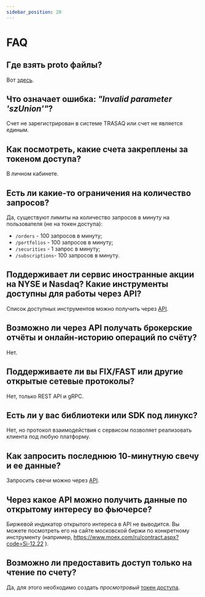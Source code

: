 ```yaml
---
sidebar_position: 20
---
```


# FAQ

## Где взять proto файлы?

Вот [здесь](https://github.com/FinamWeb/trade-api-docs/tree/master/contracts).

## Что означает ошибка: _"Invalid parameter 'szUnion'"_?

Счет не зарегистрирован в системе TRASAQ или счет не является единым.

## Как посмотреть, какие счета закреплены за токеном доступа?

В личном кабинете.

## Есть ли какие-то ограничения на количество запросов?

Да, существуют лимиты на количество запросов в минуту на пользователя (не на токен доступа):

- `/orders` - 100 запросов в минуту;
- `/portfolios` - 100 запросов в минуту;
- `/securities` - 1 запрос в минуту;
- `/subscriptions`- 100 запросов в минуту.

## Поддерживает ли сервис иностранные акции на NYSE и Nasdaq? Какие инструменты доступны для работы через API?

Список доступных инструментов можно получить через [API](rest-api/securities.md#получение-списка-инструментов).

## Возможно ли через API получать брокерские отчёты и онлайн-историю операций по счёту?

Нет.

## Поддерживаете ли вы FIX/FAST или другие открытые сетевые протоколы?

Нет, только REST API и gRPC.

## Есть ли у вас библиотеки или SDK под линукс?

Нет, но протокол взаимодействия с сервисом позволяет реализовать клиента под любую платформу.

## Как запросить последнюю 10-минутную свечу и ее данные?

Запросить свечи можно через [API](rest-api/candles.md#запрос-свечей).

## Через какое API можно получить данные по открытому интересу во фьючерсе?

Биржевой индикатор открытого интереса в API не выводится. Вы можете посмотреть его на сайте московской биржи по конкретному инструменту (например, https://www.moex.com/ru/contract.aspx?code=Si-12.22 ).

## Возможно ли предоставить доступ только на чтение по счету?

Да, для этого необходимо создать _просмотровый_ [токен доступа](tokens.md).
